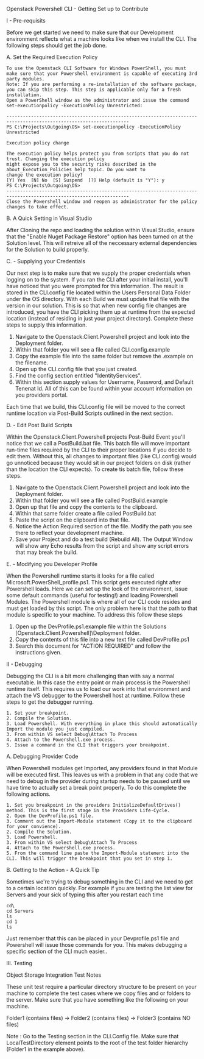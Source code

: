 Openstack Powershell CLI - Getting Set up to Contribute

I - Pre-requisits
  
 Before we get started we need to make sure that our Development environment reflects what a machine looks like when we install the CLI. The following steps should get the job done.

 A. Set the Required Execution Policy

    To use the Openstack CLI Software for Windows PowerShell, you must make sure that your Powershell environment is capable of executing 3rd party modules.
    Note: If you are performing a re-installation of the software package, you can skip this step. This step is applicable only for a fresh installation.
    Open a PowerShell window as the administrator and issue the command set-executionpolicy -ExecutionPolicy Unrestricted:

	-------------------------------------------------------------------------------------------------------------------
    PS C:\Projects\Outgoing\OS> set-executionpolicy -ExecutionPolicy Unrestricted

    Execution policy change

    The execution policy helps protect you from scripts that you do not trust. Changing the execution policy
    might expose you to the security risks described in the about_Execution_Policies help topic. Do you want to
    change the execution policy?
    [Y] Yes  [N] No  [S] Suspend  [?] Help (default is "Y"): y
    PS C:\Projects\Outgoing\OS> 
	-------------------------------------------------------------------------------------------------------------------
	Close the Powershell window and reopen as administrator for the policy changes to take effect.
 
 B. A Quick Setting in Visual Studio
  
   After Cloning the repo and loading the solution within Visual Studio, ensure that the "Enable Nuget Package Restore"  option has been turned 
   on at the Solution level. This will retreive all of the neccessary external dependencies for the Solution to build properly. 
   
C. - Supplying your Credentials

Our next step is to make sure that we supply the proper credentials when logging on to the system. If you ran the CLI after your initial
install, you'll have noticed that you were prompted for this information. The result is stored in the CLI.config file located within the Users Personal Data Folder
under the OS directory. With each Build we must update that file with the version in our solution. This is so that when new config file changes are introduced, you 
have the CLI picking them up at runtime from the expected location (instead of residing in just your project directory). Complete these steps to supply this information.

1. Navigate to the Openstack.Client.Powershell project and look into the Deployment folder.
2. Within that folder you will see a file called CLI.config.example
3. Copy the example file into the same folder but remove the .example on the filename.
4. Open up the CLI.config file that you just created.
5. Find the config section entitled "IdentityServices".
6. Within this section supply values for Username, Password, and Default Tenenat Id. All of this can be found within your account information on you providers portal.

Each time that we build, this CLI.config file will be moved to the correct runtime location via Post-Build Scripts outlined in the next section.

D. - Edit Post Build Scripts

Within the Openstack.Client.Powershell projects Post-Build Event you'll notice that we call a PostBuild.bat file. This
batch file will move important run-time files required by the CLI to their proper locations if you decide to edit them.
Without this, all changes to important files (like CLI.config) would go unnoticed because they would sit in our project
folders on disk (rather than the location the CLI expects). To create tis batch file, follow these steps.

1. Navigate to the Openstack.Client.Powershell project and look into the Deployment folder.
2. Within that folder you will see a file called PostBuild.example
3. Open up that file and copy the contents to the clipboard. 
4. Within that same folder create a file called PostBuild.bat
5. Paste the script on the clipboard into that file. 
6. Notice the Action Required section of the file. Modify the path you see there to reflect your development machine.
7. Save your Project and do a test build (Rebuild All). The Output Window will show any Echo results from the script and show any script errors that may break the build.

E. - Modifying you Developer Profile 

 When the Powershell runtime starts it looks for a file called Microsoft.PowerShell_profile.ps1. This script gets executed right after
Powershell loads. Here we can set up the look of the environment, issue some default commands (useful for testing!) 
and loading Powershell Modules. The Powershell module is where all of our CLI code resides and must get loaded by this script. 
The only problem here is that the path to that module is specific to your machine. To address this follow these steps

 1. Open up the DevProfile.ps1.example file within the Solutions [Openstack.Client.Powershell]\Deployment folder.
 2. Copy the contents of this file into a new text file called DevProfile.ps1
 3. Search this document for "ACTION REQUIRED" and follow the instructions given.   
 
II - Debugging 

Debugging the CLI is a bit more challenging than with say a normal executable. In this case the entry point or main process is the Powershell runtime itself.
This requires us to load our work into that environment and attach the VS debugger to the Powershell host at runtime. Follow these steps to get the debugger running.

	1. Set your breakpoint.
	2. Compile the Solution. 
	3. Load Powershell. With everything in place this should automatically Import the module you just compiled. 
	3. From within VS select Debug\Attach To Process
	4. Attach to the Powershell.exe process.
	5. Issue a command in the CLI that triggers your breakpoint.

A. Debugging Provider Code

When Powershell modules get Imported, any providers found in that Module will be executed first. This leaves us with a problem in that 
any code that we need to debug in the provider during startup needs to be paused until we have time to actually set a break point properly.
To do this complete the following actions.
	 	 
	1. Set you breakpoint in the providers InitializeDefaultDrives() method. This is the first stage in the Providers Life-Cycle.
	2. Open the DevProfile.ps1 file.
	3. Comment out the Import-Module statement (Copy it to the clipboard for your convience).
	2. Compile the Solution. 
	3. Load Powershell.  
	3. From within VS select Debug\Attach To Process
	4. Attach to the Powershell.exe process.
	5. From the command line paste the Import-Module statement into the CLI. This will trigger the breakpoint that you set in step 1.

B. Getting to the Action - A Quick Tip
	
Sometimes we're trying to debug something in the CLI and we need to get to a certain location quickly. For example if you are testing the 
list view for Servers and your sick of typing this after you restart each time
	
	cd\
	cd Servers
	ls
	cd 1
	ls
	
Just remember that this can be placed in your Devprofile.ps1 file and Powershell will issue those commands for you. This makes debugging a specific 
section of the CLI much easier.. 

III. Testing 

  Object Storage Integration Test Notes

   These unit test require a particular directory structure to be present on your machine to complete the test cases where we copy files and or folders to the server. 
   Make sure that you have something like the following on your machine.

   Folder1 (contains files)
       ->  Folder2 (contains files)
                -> Folder3 (contains NO files)

   Note : Go to the Testing section in the CLI.Config file. Make sure that LocalTestDirectory 
   element points to the root of the test folder hierarchy (Folder1 in the example above).	  
